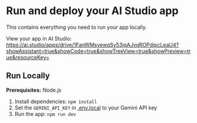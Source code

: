 # Run and deploy your AI Studio app

This contains everything you need to run your app locally.

View your app in AI Studio: https://ai.studio/apps/drive/1FanWMsyewqSy53jqAJvqROPdipcLeaU4?showAssistant=true&showCode=true&showTreeView=true&showPreview=true&resourceKey=

## Run Locally

**Prerequisites:**  Node.js


1. Install dependencies:
   `npm install`
2. Set the `GEMINI_API_KEY` in [.env.local](.env.local) to your Gemini API key
3. Run the app:
   `npm run dev`
